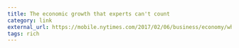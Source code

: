 ```yaml
---
title: The economic growth that experts can't count
category: link
external_url: https://mobile.nytimes.com/2017/02/06/business/economy/what-is-gdp-economy-alternative-measure.html
tags: rich
---
```

